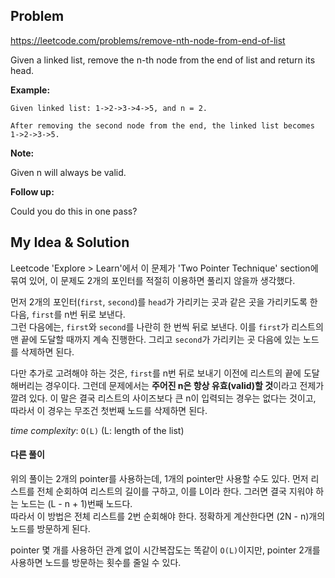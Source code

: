 Problem
-------------
https://leetcode.com/problems/remove-nth-node-from-end-of-list  

Given a linked list, remove the n-th node from the end of list and return its head.  

**Example:**  

```
Given linked list: 1->2->3->4->5, and n = 2.

After removing the second node from the end, the linked list becomes 1->2->3->5.
```  

**Note:** 

Given n will always be valid.  

**Follow up:**  

Could you do this in one pass?  
  
  
My Idea & Solution
-------------

Leetcode 'Explore > Learn'에서 이 문제가 'Two Pointer Technique' section에 묶여 있어, 이 문제도
2개의 포인터를 적절히 이용하면 풀리지 않을까 생각했다.   

먼저 2개의 포인터(`first`, `second`)를 `head`가 가리키는 곳과 같은 곳을 가리키도록 한 다음, `first`를 n번
뒤로 보낸다.  
그런 다음에는, `first`와 `second`를 나란히 한 번씩 뒤로 보낸다. 이를 `first`가 리스트의 맨 끝에 도달할 때까지
계속 진행한다. 그리고 `second`가 가리키는 곳 다음에 있는 노드를 삭제하면 된다.   

다만 추가로 고려해야 하는 것은, `first`를 n번 뒤로 보내기 이전에 리스트의 끝에 도달해버리는 경우이다.
그런데 문제에서는 **주어진 n은 항상 유효(valid)할 것**이라고 전제가 깔려 있다. 이 말은 결국 리스트의 사이즈보다
큰 n이 입력되는 경우는 없다는 것이고, 따라서 이 경우는 무조건 첫번째 노드를 삭제하면 된다.  

*time complexity*: `O(L)` (L: length of the list)  

#### 다른 풀이
위의 풀이는 2개의 pointer를 사용하는데, 1개의 pointer만 사용할 수도 있다. 먼저 리스트를 전체 순회하여 리스트의
길이를 구하고, 이를 L이라 한다. 그러면 결국 지워야 하는 노드는 (L - n + 1)번째 노드다.  
따라서 이 방법은 전체 리스트를 2번 순회해야 한다. 정확하게 계산한다면 (2N - n)개의 노드를 방문하게 된다.  

pointer 몇 개를 사용하던 관계 없이 시간복잡도는 똑같이 `O(L)`이지만, pointer 2개를 사용하면 노드를 방문하는 횟수를 
줄일 수 있다.